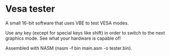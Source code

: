 # Vesa tester
A small 16-bit software that uses VBE to test VESA modes.

Use any key (except for special keys like shift) in order to switch to the next graphics mode. See what your hardware is capable of!

Assembled with NASM (nasm -f bin main.asm -o tester.bin).
